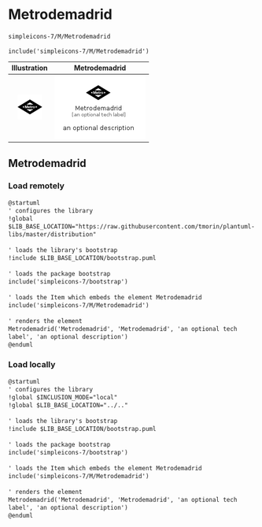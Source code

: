 # Metrodemadrid


```text
simpleicons-7/M/Metrodemadrid
```

```text
include('simpleicons-7/M/Metrodemadrid')
```



| Illustration | Metrodemadrid |
| :---: | :---: |
| ![illustration for Illustration](../../simpleicons-7/M/Metrodemadrid.png) | ![illustration for Metrodemadrid](../../simpleicons-7/M/Metrodemadrid.Local.png) |




## Metrodemadrid

### Load remotely
```plantuml
@startuml
' configures the library
!global $LIB_BASE_LOCATION="https://raw.githubusercontent.com/tmorin/plantuml-libs/master/distribution"

' loads the library's bootstrap
!include $LIB_BASE_LOCATION/bootstrap.puml

' loads the package bootstrap
include('simpleicons-7/bootstrap')

' loads the Item which embeds the element Metrodemadrid
include('simpleicons-7/M/Metrodemadrid')

' renders the element
Metrodemadrid('Metrodemadrid', 'Metrodemadrid', 'an optional tech label', 'an optional description')
@enduml
```

### Load locally
```plantuml
@startuml
' configures the library
!global $INCLUSION_MODE="local"
!global $LIB_BASE_LOCATION="../.."

' loads the library's bootstrap
!include $LIB_BASE_LOCATION/bootstrap.puml

' loads the package bootstrap
include('simpleicons-7/bootstrap')

' loads the Item which embeds the element Metrodemadrid
include('simpleicons-7/M/Metrodemadrid')

' renders the element
Metrodemadrid('Metrodemadrid', 'Metrodemadrid', 'an optional tech label', 'an optional description')
@enduml
```

